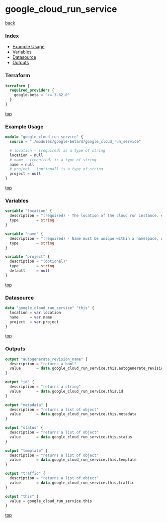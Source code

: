 # google_cloud_run_service

[back](../google-beta.md)

### Index

- [Example Usage](#example-usage)
- [Variables](#variables)
- [Datasource](#datasource)
- [Outputs](#outputs)

### Terraform

```terraform
terraform {
  required_providers {
    google-beta = ">= 3.62.0"
  }
}
```

[top](#index)

### Example Usage

```terraform
module "google_cloud_run_service" {
  source = "./modules/google-beta/d/google_cloud_run_service"

  # location - (required) is a type of string
  location = null
  # name - (required) is a type of string
  name = null
  # project - (optional) is a type of string
  project = null
}
```

[top](#index)

### Variables

```terraform
variable "location" {
  description = "(required) - The location of the cloud run instance. eg us-central1"
  type        = string
}

variable "name" {
  description = "(required) - Name must be unique within a namespace, within a Cloud Run region.\nIs required when creating resources. Name is primarily intended\nfor creation idempotence and configuration definition. Cannot be updated.\nMore info: http://kubernetes.io/docs/user-guide/identifiers#names"
  type        = string
}

variable "project" {
  description = "(optional)"
  type        = string
  default     = null
}
```

[top](#index)

### Datasource

```terraform
data "google_cloud_run_service" "this" {
  location = var.location
  name     = var.name
  project  = var.project
}
```

[top](#index)

### Outputs

```terraform
output "autogenerate_revision_name" {
  description = "returns a bool"
  value       = data.google_cloud_run_service.this.autogenerate_revision_name
}

output "id" {
  description = "returns a string"
  value       = data.google_cloud_run_service.this.id
}

output "metadata" {
  description = "returns a list of object"
  value       = data.google_cloud_run_service.this.metadata
}

output "status" {
  description = "returns a list of object"
  value       = data.google_cloud_run_service.this.status
}

output "template" {
  description = "returns a list of object"
  value       = data.google_cloud_run_service.this.template
}

output "traffic" {
  description = "returns a list of object"
  value       = data.google_cloud_run_service.this.traffic
}

output "this" {
  value = google_cloud_run_service.this
}
```

[top](#index)